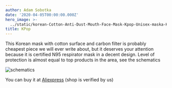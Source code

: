 ```yaml
---
author: Adam Sobotka
date: '2020-04-05T00:00:00.000Z'
hero_image: >-
  ../static/korean-Cotton-Anti-Dust-Mouth-Face-Mask-Kpop-Unisex-maska-KN95-Respirator-with-Carbon-Filter-Anti.jpg_640x640.webp
title: KPop
---
```

This Korean mask with cotton surface and carbon filter is probably cheapest piece we will ever write about, but it deserves your attention because it is certified N95 respirator mask in a decent design. Level of protection is almost equal to top products in the area, see the schematics

![schematics](../static/schematics.webp)

You can buy it at [Aliexpress](https://www.aliexpress.com/item/33054616641.html?spm=a2g0o.detail.100009.5.6a5374acM7MasH&gps-id=pcDetailLeftTopSell&scm=1007.13482.95643.0&scm_id=1007.13482.95643.0&scm-url=1007.13482.95643.0&pvid=0145f854-3c66-47ba-b8a6-337ce1b9d5d4) (shop is verified by us)